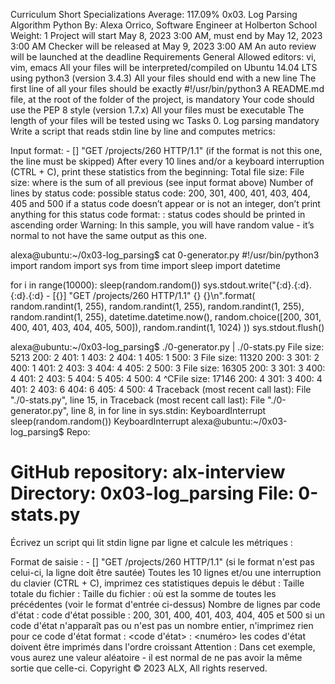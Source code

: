 
Curriculum
Short Specializations
Average: 117.09%
0x03. Log Parsing
Algorithm
Python
 By: Alexa Orrico, Software Engineer at Holberton School
 Weight: 1
 Project will start May 8, 2023 3:00 AM, must end by May 12, 2023 3:00 AM
 Checker will be released at May 9, 2023 3:00 AM
 An auto review will be launched at the deadline
Requirements
General
Allowed editors: vi, vim, emacs
All your files will be interpreted/compiled on Ubuntu 14.04 LTS using python3 (version 3.4.3)
All your files should end with a new line
The first line of all your files should be exactly #!/usr/bin/python3
A README.md file, at the root of the folder of the project, is mandatory
Your code should use the PEP 8 style (version 1.7.x)
All your files must be executable
The length of your files will be tested using wc
Tasks
0. Log parsing
mandatory
Write a script that reads stdin line by line and computes metrics:

Input format: <IP Address> - [<date>] "GET /projects/260 HTTP/1.1" <status code> <file size> (if the format is not this one, the line must be skipped)
After every 10 lines and/or a keyboard interruption (CTRL + C), print these statistics from the beginning:
Total file size: File size: <total size>
where <total size> is the sum of all previous <file size> (see input format above)
Number of lines by status code:
possible status code: 200, 301, 400, 401, 403, 404, 405 and 500
if a status code doesn’t appear or is not an integer, don’t print anything for this status code
format: <status code>: <number>
status codes should be printed in ascending order
Warning: In this sample, you will have random value - it’s normal to not have the same output as this one.

alexa@ubuntu:~/0x03-log_parsing$ cat 0-generator.py
#!/usr/bin/python3
import random
import sys
from time import sleep
import datetime

for i in range(10000):
    sleep(random.random())
    sys.stdout.write("{:d}.{:d}.{:d}.{:d} - [{}] \"GET /projects/260 HTTP/1.1\" {} {}\n".format(
        random.randint(1, 255), random.randint(1, 255), random.randint(1, 255), random.randint(1, 255),
        datetime.datetime.now(),
        random.choice([200, 301, 400, 401, 403, 404, 405, 500]),
        random.randint(1, 1024)
    ))
    sys.stdout.flush()

alexa@ubuntu:~/0x03-log_parsing$ ./0-generator.py | ./0-stats.py 
File size: 5213
200: 2
401: 1
403: 2
404: 1
405: 1
500: 3
File size: 11320
200: 3
301: 2
400: 1
401: 2
403: 3
404: 4
405: 2
500: 3
File size: 16305
200: 3
301: 3
400: 4
401: 2
403: 5
404: 5
405: 4
500: 4
^CFile size: 17146
200: 4
301: 3
400: 4
401: 2
403: 6
404: 6
405: 4
500: 4
Traceback (most recent call last):
  File "./0-stats.py", line 15, in <module>
Traceback (most recent call last):
  File "./0-generator.py", line 8, in <module>
    for line in sys.stdin:
KeyboardInterrupt
    sleep(random.random())
KeyboardInterrupt
alexa@ubuntu:~/0x03-log_parsing$ 
Repo:

GitHub repository: alx-interview
Directory: 0x03-log_parsing
File: 0-stats.py
============================================================================
Écrivez un script qui lit stdin ligne par ligne et calcule les métriques :

Format de saisie : <IP Address> - [<date>] "GET /projects/260 HTTP/1.1" <status code> <file size> (si le format n'est pas celui-ci, la ligne doit être sautée)
Toutes les 10 lignes et/ou une interruption du clavier (CTRL + C), imprimez ces statistiques depuis le début :
Taille totale du fichier : Taille du fichier : <taille totale>
où <taille totale> est la somme de toutes les <taille de fichier> précédentes (voir le format d'entrée ci-dessus)
Nombre de lignes par code d'état :
code d'état possible : 200, 301, 400, 401, 403, 404, 405 et 500
si un code d'état n'apparaît pas ou n'est pas un nombre entier, n'imprimez rien pour ce code d'état
format : <code d'état> : <numéro>
les codes d'état doivent être imprimés dans l'ordre croissant
Attention : Dans cet exemple, vous aurez une valeur aléatoire - il est normal de ne pas avoir la même sortie que celle-ci.
Copyright © 2023 ALX, All rights reserved.